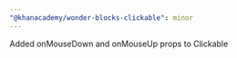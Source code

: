 ```yaml
---
"@khanacademy/wonder-blocks-clickable": minor
---
```


Added onMouseDown and onMouseUp props to Clickable
